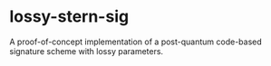 # lossy-stern-sig
A proof-of-concept implementation of a post-quantum code-based signature scheme with lossy parameters.
